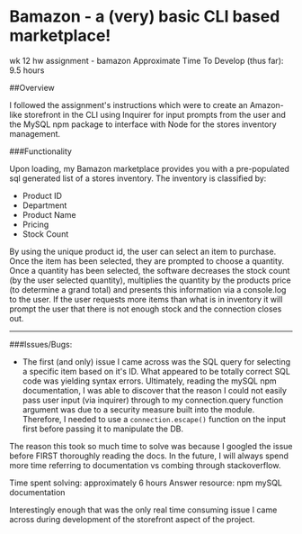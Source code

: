 # Bamazon - a (very) basic CLI based marketplace!
wk 12 hw assignment - bamazon
Approximate Time To Develop (thus far): 9.5 hours


##Overview 

I followed the assignment's instructions which were to create an Amazon-like storefront in the CLI using
Inquirer for input prompts from the user and the MySQL npm package to interface with Node for the stores inventory management.

###Functionality

Upon loading, my Bamazon marketplace provides you with a pre-populated sql generated list of a stores inventory. The inventory is classified by:

- Product ID
- Department 
- Product Name 
- Pricing
- Stock Count

By using the unique product id, the user can select an item to purchase. Once the item has been selected, they are prompted to choose a quantity. Once a quantity has been selected, the software decreases the stock count (by the user selected quantity), multiplies the quantity by the products price (to determine a grand total) and presents this information via a console.log to the user. If the user requests more items than what is in inventory it will prompt the user that there is not enough stock and the connection closes out.

--- 

###Issues/Bugs:

* The first (and only) issue I came across was the SQL query for selecting a specific item based on it's ID. What appeared to be totally correct SQL code was yielding syntax errors. Ultimately, reading the mySQL npm documentation, I was able to discover that the reason I could not easily pass user input (via inquirer) through to my connection.query function argument was due to a security measure built into the module. Therefore, I needed to use a `connection.escape()` function on the input first before passing it to manipulate the DB.

The reason this took so much time to solve was because I googled the issue before FIRST thoroughly reading the docs. In the future, I will always spend more time referring to documentation vs combing through stackoverflow.

Time spent solving: approximately 6 hours
Answer resource: npm mySQL documentation

Interestingly enough that was the only real time consuming issue I came across during development of the storefront aspect of the project.
